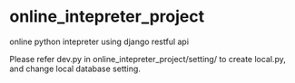 # online_intepreter_project
online python intepreter using django restful api 

Please refer dev.py in online_intepreter_project/setting/ to create local.py, and change local database setting.
